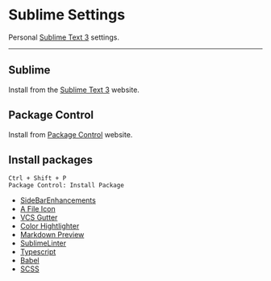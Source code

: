# Sublime Settings

Personal [Sublime Text 3](https://www.sublimetext.com/) settings. 

---

## Sublime

Install from the [Sublime Text 3](https://www.sublimetext.com/) website.

## Package Control

Install from [Package Control](https://packagecontrol.io/) website.

## Install packages

```
Ctrl + Shift + P
Package Control: Install Package
```

- [SideBarEnhancements](https://packagecontrol.io/packages/SideBarEnhancements)
- [A File Icon](https://packagecontrol.io/packages/A%20File%20Icon)
- [VCS Gutter](https://packagecontrol.io/packages/VCS%20Gutter)
- [Color Hightlighter](https://packagecontrol.io/packages/Color%20Highlighter)
- [Markdown Preview](https://packagecontrol.io/packages/Markdown%20Preview)
- [SublimeLinter](https://packagecontrol.io/packages/SublimeLinter)
- [Typescript](https://packagecontrol.io/packages/TypeScript)
- [Babel](https://packagecontrol.io/packages/Babel)
- [SCSS](https://packagecontrol.io/packages/SCSS)
